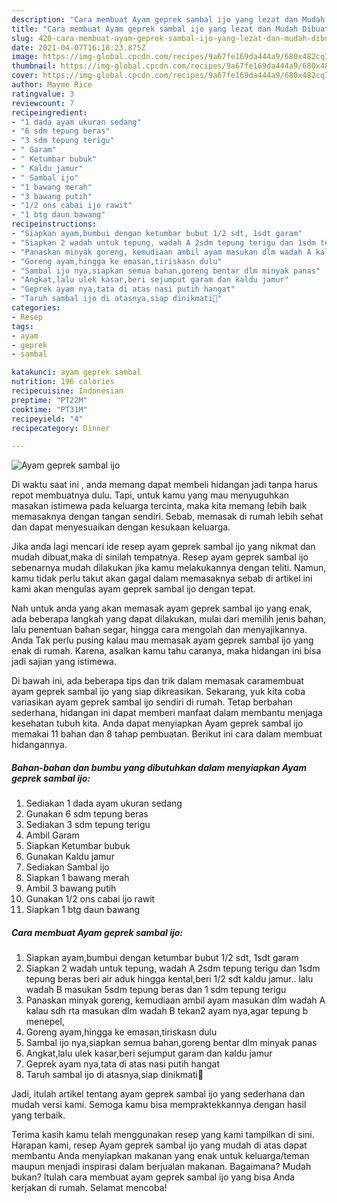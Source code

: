 ```yaml
---
description: "Cara membuat Ayam geprek sambal ijo yang lezat dan Mudah Dibuat"
title: "Cara membuat Ayam geprek sambal ijo yang lezat dan Mudah Dibuat"
slug: 420-cara-membuat-ayam-geprek-sambal-ijo-yang-lezat-dan-mudah-dibuat
date: 2021-04-07T16:18:23.875Z
image: https://img-global.cpcdn.com/recipes/9a67fe169da444a9/680x482cq70/ayam-geprek-sambal-ijo-foto-resep-utama.jpg
thumbnail: https://img-global.cpcdn.com/recipes/9a67fe169da444a9/680x482cq70/ayam-geprek-sambal-ijo-foto-resep-utama.jpg
cover: https://img-global.cpcdn.com/recipes/9a67fe169da444a9/680x482cq70/ayam-geprek-sambal-ijo-foto-resep-utama.jpg
author: Mayme Rice
ratingvalue: 3
reviewcount: 7
recipeingredient:
- "1 dada ayam ukuran sedang"
- "6 sdm tepung beras"
- "3 sdm tepung terigu"
- " Garam"
- " Ketumbar bubuk"
- " Kaldu jamur"
- " Sambal ijo"
- "1 bawang merah"
- "3 bawang putih"
- "1/2 ons cabai ijo rawit"
- "1 btg daun bawang"
recipeinstructions:
- "Siapkan ayam,bumbui dengan ketumbar bubut 1/2 sdt, 1sdt garam"
- "Siapkan 2 wadah untuk tepung, wadah A 2sdm tepung terigu dan 1sdm tepung beras beri air aduk hingga kental,beri 1/2 sdt kaldu jamur.. lalu wadah B masukan 5sdm tepung beras dan 1 sdm tepung terigu"
- "Panaskan minyak goreng, kemudiaan ambil ayam masukan dlm wadah A kalau sdh rta masukan dlm wadah B tekan2 ayam nya,agar tepung b menepel,"
- "Goreng ayam,hingga ke emasan,tiriskasn dulu"
- "Sambal ijo nya,siapkan semua bahan,goreng bentar dlm minyak panas"
- "Angkat,lalu ulek kasar,beri sejumput garam dan kaldu jamur"
- "Geprek ayam nya,tata di atas nasi putih hangat"
- "Taruh sambal ijo di atasnya,siap dinikmati💖"
categories:
- Resep
tags:
- ayam
- geprek
- sambal

katakunci: ayam geprek sambal 
nutrition: 196 calories
recipecuisine: Indonesian
preptime: "PT22M"
cooktime: "PT31M"
recipeyield: "4"
recipecategory: Dinner

---
```



![Ayam geprek sambal ijo](https://img-global.cpcdn.com/recipes/9a67fe169da444a9/680x482cq70/ayam-geprek-sambal-ijo-foto-resep-utama.jpg)

Di waktu  saat ini , anda memang dapat membeli hidangan jadi tanpa harus repot membuatnya dulu. Tapi, untuk kamu yang mau menyuguhkan masakan istimewa pada keluarga tercinta, maka kita memang lebih baik memasaknya dengan tangan sendiri. Sebab, memasak di rumah lebih sehat dan dapat menyesuaikan dengan kesukaan keluarga.

Jika anda lagi mencari ide resep ayam geprek sambal ijo yang nikmat dan mudah dibuat,maka di sinilah tempatnya. Resep ayam geprek sambal ijo  sebenarnya mudah dilakukan jika kamu melakukannya dengan teliti. Namun, kamu tidak perlu takut akan gagal dalam memasaknya 
sebab di artikel ini kami akan mengulas ayam geprek sambal ijo dengan tepat.  



Nah untuk anda yang akan memasak ayam geprek sambal ijo yang enak, ada beberapa langkah yang dapat dilakukan, mulai dari memilih jenis bahan, lalu penentuan bahan segar, hingga cara mengolah dan menyajikannya. Anda Tak perlu pusing kalau mau memasak ayam geprek sambal ijo yang enak di rumah. Karena, asalkan kamu  tahu caranya, maka hidangan ini bisa jadi sajian yang istimewa.

Di bawah ini, ada beberapa tips dan trik dalam memasak caramembuat ayam geprek sambal ijo yang siap dikreasikan. Sekarang, yuk kita coba variasikan ayam geprek sambal ijo sendiri di rumah. Tetap berbahan sederhana, hidangan ini dapat memberi manfaat dalam membantu menjaga kesehatan tubuh kita. Anda dapat menyiapkan Ayam geprek sambal ijo memakai 11 bahan dan 8 tahap pembuatan. Berikut ini cara dalam membuat hidangannya.

<!--inarticleads1-->

##### Bahan-bahan dan bumbu yang dibutuhkan dalam menyiapkan Ayam geprek sambal ijo:

1. Sediakan 1 dada ayam ukuran sedang
1. Gunakan 6 sdm tepung beras
1. Sediakan 3 sdm tepung terigu
1. Ambil  Garam
1. Siapkan  Ketumbar bubuk
1. Gunakan  Kaldu jamur
1. Sediakan  Sambal ijo
1. Siapkan 1 bawang merah
1. Ambil 3 bawang putih
1. Gunakan 1/2 ons cabai ijo rawit
1. Siapkan 1 btg daun bawang




<!--inarticleads2-->

##### Cara membuat Ayam geprek sambal ijo:

1. Siapkan ayam,bumbui dengan ketumbar bubut 1/2 sdt, 1sdt garam
1. Siapkan 2 wadah untuk tepung, wadah A 2sdm tepung terigu dan 1sdm tepung beras beri air aduk hingga kental,beri 1/2 sdt kaldu jamur.. lalu wadah B masukan 5sdm tepung beras dan 1 sdm tepung terigu
1. Panaskan minyak goreng, kemudiaan ambil ayam masukan dlm wadah A kalau sdh rta masukan dlm wadah B tekan2 ayam nya,agar tepung b menepel,
1. Goreng ayam,hingga ke emasan,tiriskasn dulu
1. Sambal ijo nya,siapkan semua bahan,goreng bentar dlm minyak panas
1. Angkat,lalu ulek kasar,beri sejumput garam dan kaldu jamur
1. Geprek ayam nya,tata di atas nasi putih hangat
1. Taruh sambal ijo di atasnya,siap dinikmati💖




Jadi, itulah artikel tentang  ayam geprek sambal ijo  yang sederhana dan mudah versi kami. Semoga kamu bisa mempraktekkannya dengan hasil yang terbaik. 

Terima kasih kamu telah menggunakan resep yang kami tampilkan di sini. Harapan kami, resep  Ayam geprek sambal ijo yang mudah di atas dapat membantu Anda menyiapkan makanan yang enak untuk keluarga/teman maupun menjadi inspirasi dalam berjualan makanan. Bagaimana? Mudah bukan? Itulah cara membuat ayam geprek sambal ijo yang bisa Anda kerjakan di rumah. Selamat mencoba!

